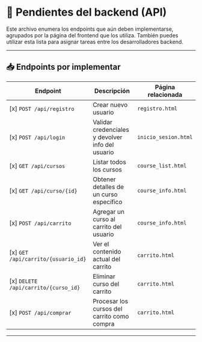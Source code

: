 # 🔧 Pendientes del backend (API)

Este archivo enumera los endpoints que aún deben implementarse, agrupados por la página del frontend que los utiliza. También puedes utilizar esta lista para asignar tareas entre los desarrolladores backend.

---

## 📥 Endpoints por implementar

| Endpoint                         | Descripción                                      | Página relacionada     |
|----------------------------------|--------------------------------------------------|-------------------------|
| [x] `POST /api/registro`             | Crear nuevo usuario                              | `registro.html`         |
| [x] `POST /api/login`                | Validar credenciales y devolver info del usuario | `inicio_sesion.html`    |
| [x] `GET /api/cursos`                | Listar todos los cursos                          | `course_list.html`      |
| [x] `GET /api/curso/{id}`            | Obtener detalles de un curso específico          | `course_info.html`      |
| [x] `POST /api/carrito`              | Agregar un curso al carrito del usuario          | `course_info.html`      |
| [x] `GET /api/carrito/{usuario_id}`  | Ver el contenido actual del carrito              | `carrito.html`          |
| [x] `DELETE /api/carrito/{curso_id}` | Eliminar curso del carrito                       | `carrito.html`          |
| [x] `POST /api/comprar`              | Procesar los cursos del carrito como compra      | `carrito.html`          |

---
